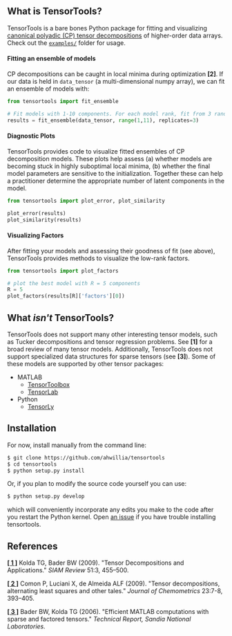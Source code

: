 ## What is TensorTools?

TensorTools is a bare bones Python package for fitting and visualizing [canonical polyadic (CP) tensor decompositions](https://en.wikipedia.org/wiki/Tensor_rank_decomposition) of higher-order data arrays.
Check out the [`examples/`](./examples) folder for usage.

#### Fitting an ensemble of models

CP decompositions can be caught in local minima during optimization **[2]**.
If our data is held in `data_tensor` (a multi-dimensional numpy array), we can fit an ensemble of models with:

```python
from tensortools import fit_ensemble

# Fit models with 1-10 components. For each model rank, fit from 3 random initializations. 
results = fit_ensemble(data_tensor, range(1,11), replicates=3)
```

#### Diagnostic Plots

TensorTools provides code to visualize fitted ensembles of CP decomposition models. These plots help assess (a) whether models are becoming stuck in highly suboptimal local minima, (b) whether the final model parameters are sensitive to the initialization. Together these can help a practitioner determine the appropriate number of latent components in the model.

```python
from tensortools import plot_error, plot_similarity

plot_error(results)
plot_similarity(results)
```

#### Visualizing Factors

After fitting your models and assessing their goodness of fit (see above), TensorTools provides methods to visualize the low-rank factors.

```python
from tensortools import plot_factors

# plot the best model with R = 5 components
R = 5
plot_factors(results[R]['factors'][0])
```

## What *isn't* TensorTools?

TensorTools does not support many other interesting tensor models, such as Tucker decompositions and tensor regression problems.
See **[1]** for a broad review of many tensor models.
Additionally, TensorTools does not support specialized data structures for sparse tensors (see **[3]**).
Some of these models are supported by other tensor packages:

* MATLAB
    * [TensorToolbox](http://www.sandia.gov/~tgkolda/TensorToolbox/index-2.6.html)
    * [TensorLab](http://www.tensorlab.net/)
* Python
    * [TensorLy](https://tensorly.github.io/stable/index.html)

## Installation

For now, install manually from the command line:

```bash
$ git clone https://github.com/ahwillia/tensortools
$ cd tensortools
$ python setup.py install
```

Or, if you plan to modify the source code yourself you can use:

```bash
$ python setup.py develop
```

which will conveniently incorporate any edits you make to the code after you restart the Python kernel. Open [an issue](https://github.com/ahwillia/tensortools/issues) if you have trouble installing tensortools.

## References

[**[ 1 ]**](http://www.sandia.gov/~tgkolda/pubs/pubfiles/TensorReview.pdf) Kolda TG, Bader BW (2009). "Tensor Decompositions and Applications." *SIAM Review* 51:3, 455–500.

[**[ 2 ]**](http://dx.doi.org/10.1002/cem.1236) Comon P, Luciani X, de Almeida ALF (2009). "Tensor decompositions, alternating least squares and other tales." *Journal of Chemometrics* 23:7-8, 393–405.

[**[ 3 ]**](http://www.sandia.gov/~tgkolda/pubs/pubfiles/SAND2006-7592.pdf) Bader BW, Kolda TG (2006). "Efficient MATLAB computations with sparse and factored tensors." *Technical Report, Sandia National Laboratories.*
